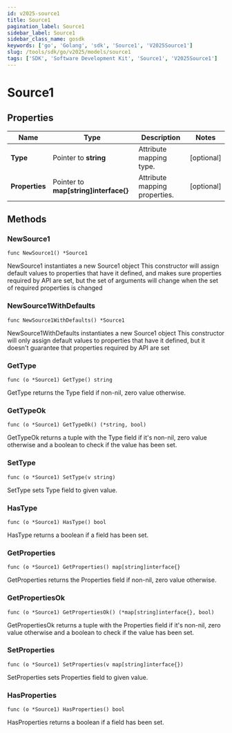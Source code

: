 ```yaml
---
id: v2025-source1
title: Source1
pagination_label: Source1
sidebar_label: Source1
sidebar_class_name: gosdk
keywords: ['go', 'Golang', 'sdk', 'Source1', 'V2025Source1']
slug: /tools/sdk/go/v2025/models/source1
tags: ['SDK', 'Software Development Kit', 'Source1', 'V2025Source1']
---
```


# Source1

## Properties

| Name | Type | Description | Notes |
| --- | --- | --- | --- |
| **Type** | Pointer to **string** | Attribute mapping type. | [optional] |
| **Properties** | Pointer to **map[string]interface{}** | Attribute mapping properties. | [optional] |

## Methods

### NewSource1

`func NewSource1() *Source1`

NewSource1 instantiates a new Source1 object This constructor will assign default values to properties that have it defined, and makes sure properties required by API are set, but the set of arguments will change when the set of required properties is changed

### NewSource1WithDefaults

`func NewSource1WithDefaults() *Source1`

NewSource1WithDefaults instantiates a new Source1 object This constructor will only assign default values to properties that have it defined, but it doesn't guarantee that properties required by API are set

### GetType

`func (o *Source1) GetType() string`

GetType returns the Type field if non-nil, zero value otherwise.

### GetTypeOk

`func (o *Source1) GetTypeOk() (*string, bool)`

GetTypeOk returns a tuple with the Type field if it's non-nil, zero value otherwise and a boolean to check if the value has been set.

### SetType

`func (o *Source1) SetType(v string)`

SetType sets Type field to given value.

### HasType

`func (o *Source1) HasType() bool`

HasType returns a boolean if a field has been set.

### GetProperties

`func (o *Source1) GetProperties() map[string]interface{}`

GetProperties returns the Properties field if non-nil, zero value otherwise.

### GetPropertiesOk

`func (o *Source1) GetPropertiesOk() (*map[string]interface{}, bool)`

GetPropertiesOk returns a tuple with the Properties field if it's non-nil, zero value otherwise and a boolean to check if the value has been set.

### SetProperties

`func (o *Source1) SetProperties(v map[string]interface{})`

SetProperties sets Properties field to given value.

### HasProperties

`func (o *Source1) HasProperties() bool`

HasProperties returns a boolean if a field has been set.
